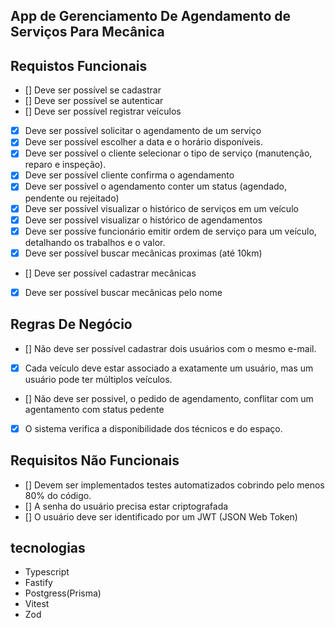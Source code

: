 
## App de Gerenciamento De Agendamento de Serviços Para Mecânica


## Requistos Funcionais 
- [] Deve ser possível se cadastrar
- [] Deve ser possível se autenticar
- [] Deve ser possível registrar veículos 
- [x] Deve ser possível solicitar o agendamento de um serviço 
- [x] Deve ser possível escolher a data e o horário disponíveis.
- [X] Deve ser possível o cliente selecionar o tipo de serviço (manutenção, reparo e inspeção).
- [x] Deve ser possível cliente confirma o agendamento
- [x] Deve ser possível o agendamento conter um status (agendado, pendente ou rejeitado)
- [x] Deve ser possível visualizar o histórico de serviços em um veículo
- [x] Deve ser possível visualizar o histórico de agendamentos
- [x] Deve ser possíve funcionário emitir ordem de serviço para um veículo, detalhando os trabalhos e o valor.
- [x] Deve ser possível buscar mecânicas proximas (até 10km)
- [] Deve ser possível cadastrar mecânicas
- [x] Deve ser possível buscar mecânicas pelo nome


## Regras De Negócio
- [] Não deve ser possível cadastrar dois usuários com o mesmo e-mail.
- [x] Cada veículo deve estar associado a exatamente um usuário, mas um usuário pode ter múltiplos veículos.
- [] Não deve ser possivel, o pedido de agendamento, conflitar com um agentamento com status pedente
- [x] O sistema verifica a disponibilidade dos técnicos e do espaço.

    
## Requisitos Não Funcionais
- [] Devem ser implementados testes automatizados cobrindo pelo menos 80% do código.
- [] A senha do usuário precisa estar criptografada
- [] O usuário deve ser identificado por um JWT (JSON Web Token)


## tecnologias

- Typescript
- Fastify
- Postgress(Prisma)
- Vitest
- Zod


